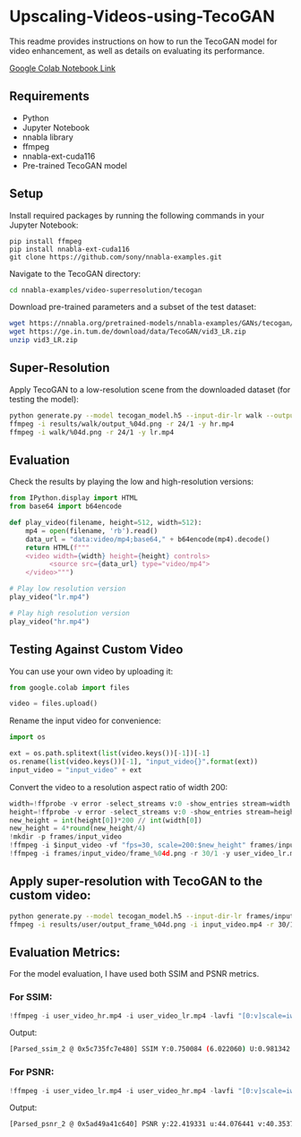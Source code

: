 # Upscaling-Videos-using-TecoGAN

This readme provides instructions on how to run the TecoGAN model for video enhancement, as well as details on evaluating its performance.

[Google Colab Notebook Link](https://colab.research.google.com/drive/1PeyhUNNX7OcL0KywTnjnCh70TSsKF8uC?usp=sharing)

## Requirements

* Python
* Jupyter Notebook
* nnabla library
* ffmpeg
* nnabla-ext-cuda116
* Pre-trained TecoGAN model

## Setup
Install required packages by running the following commands in your Jupyter Notebook:
```
pip install ffmpeg
pip install nnabla-ext-cuda116
git clone https://github.com/sony/nnabla-examples.git
```

Navigate to the TecoGAN directory:

```bash
cd nnabla-examples/video-superresolution/tecogan
```

Download pre-trained parameters and a subset of the test dataset:
```bash
wget https://nnabla.org/pretrained-models/nnabla-examples/GANs/tecogan/tecogan_model.h5
wget https://ge.in.tum.de/download/data/TecoGAN/vid3_LR.zip
unzip vid3_LR.zip
```

## Super-Resolution
Apply TecoGAN to a low-resolution scene from the downloaded dataset (for testing the model):

```bash
python generate.py --model tecogan_model.h5 --input-dir-lr walk --output-dir results/walk
ffmpeg -i results/walk/output_%04d.png -r 24/1 -y hr.mp4
ffmpeg -i walk/%04d.png -r 24/1 -y lr.mp4
```

## Evaluation
Check the results by playing the low and high-resolution versions:

```python
from IPython.display import HTML
from base64 import b64encode

def play_video(filename, height=512, width=512):
    mp4 = open(filename, 'rb').read()
    data_url = "data:video/mp4;base64," + b64encode(mp4).decode()
    return HTML(f"""
    <video width={width} height={height} controls>
          <source src={data_url} type="video/mp4">
    </video>""")

# Play low resolution version
play_video("lr.mp4")

# Play high resolution version
play_video("hr.mp4")
```

## Testing Against Custom Video
You can use your own video by uploading it:

```python
from google.colab import files

video = files.upload()
```

Rename the input video for convenience:

```python
import os

ext = os.path.splitext(list(video.keys())[-1])[-1]
os.rename(list(video.keys())[-1], "input_video{}".format(ext))
input_video = "input_video" + ext
```

Convert the video to a resolution aspect ratio of width 200:

```python
width=!ffprobe -v error -select_streams v:0 -show_entries stream=width -of csv=p=0 input_video.mp4
height=!ffprobe -v error -select_streams v:0 -show_entries stream=height -of csv=p=0 input_video.mp4
new_height = int(height[0])*200 // int(width[0])
new_height = 4*round(new_height/4)
!mkdir -p frames/input_video
!ffmpeg -i $input_video -vf "fps=30, scale=200:$new_height" frames/input_video/frame_%04d.png
!ffmpeg -i frames/input_video/frame_%04d.png -r 30/1 -y user_video_lr.mp4
```

## Apply super-resolution with TecoGAN to the custom video:

```bash
python generate.py --model tecogan_model.h5 --input-dir-lr frames/input_video/ --output-dir results/user
ffmpeg -i results/user/output_frame_%04d.png -i input_video.mp4 -r 30/1
```

## Evaluation Metrics:
For the model evaluation, I have used both SSIM and PSNR metrics.

### For SSIM:

```python
!ffmpeg -i user_video_hr.mp4 -i user_video_lr.mp4 -lavfi "[0:v]scale=iw*min(800/iw\,800/ih):ih*min(800/iw\,800/ih)[a];[1:v]scale=iw*min(800/iw\,800/ih):ih*min(800/iw\,800/ih)[b];[a][b]ssim" -f null -
```

Output:
```bash
[Parsed_ssim_2 @ 0x5c735fc7e480] SSIM Y:0.750084 (6.022060) U:0.981342 (17.291398) V:0.976813 (16.347605) All:0.902747 (10.120948)
```

### For PSNR:

```python
!ffmpeg -i user_video_lr.mp4 -i user_video_hr.mp4 -lavfi "[0:v]scale=iw*min(800/iw\,800/ih):ih*min(800/iw\,800/ih)[a];[1:v]scale=iw*min(800/iw\,800/ih):ih*min(800/iw\,800/ih)[b];[a][b]psnr" -f null -
```

Output:
```bash
[Parsed_psnr_2 @ 0x5ad49a41c640] PSNR y:22.419331 u:44.076441 v:40.353784 average:27.092135 min:26.469507 max:27.641027
```
